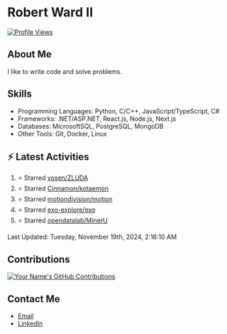 
# Robert Ward II

[![Profile Views](https://komarev.com/ghpvc/?username=Robert-W-Ward)](https://github.com/Robert-W-Ward)

## About Me
I like to write code and solve problems.

## Skills
- Programming Languages: Python, C/C++, JavaScript/TypeScript, C#
- Frameworks: .NET/ASP.NET, React.js, Node.js, Next.js
- Databases: MicrosoftSQL, PostgreSQL, MongoDB
- Other Tools: Git, Docker, Linux

## :zap: Latest Activities
<!--RECENT_ACTIVITY:start-->
1. ⭐ Starred [vosen/ZLUDA](https://github.com/vosen/ZLUDA)
2. ⭐ Starred [Cinnamon/kotaemon](https://github.com/Cinnamon/kotaemon)
3. ⭐ Starred [motiondivision/motion](https://github.com/motiondivision/motion)
4. ⭐ Starred [exo-explore/exo](https://github.com/exo-explore/exo)
5. ⭐ Starred [opendatalab/MinerU](https://github.com/opendatalab/MinerU)
<!--RECENT_ACTIVITY:end-->

<!--RECENT_ACTIVITY:last_update-->
Last Updated: Tuesday, November 19th, 2024, 2:16:10 AM
<!--RECENT_ACTIVITY:last_update_end-->

<!--END_SECTIN:activity-->
## Contributions
[![Your Name's GitHub Contributions](https://github-readme-streak-stats.herokuapp.com/?user=Robert-W-Ward&theme=radical)](https://github.com/your-username)

## Contact Me
- [Email](mailto:robertwesleyward2019@gmail.com)
- [LinkedIn](https://linkedin.com/in/https://www.linkedin.com/in/robert-ward-ii/)
